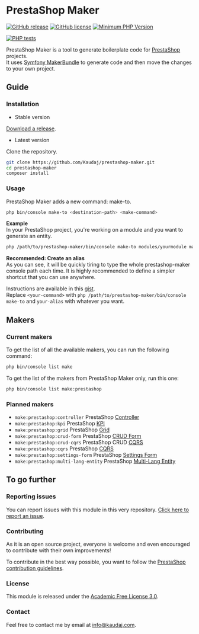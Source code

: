 # PrestaShop Maker

[![GitHub release](https://img.shields.io/github/release/Kaudaj/prestashop-maker.svg)](https://GitHub.com/Kaudaj/prestashop-maker/releases/)
[![GitHub license](https://img.shields.io/github/license/Kaudaj/prestashop-maker)](https://github.com/Kaudaj/prestashop-maker/LICENSE.md)
[![Minimum PHP Version](https://img.shields.io/badge/php-%3E%3D%207.4-8892BF.svg?style=flat-square)](https://php.net/)

[![PHP tests](https://github.com/Kaudaj/prestashop-maker/actions/workflows/php.yml/badge.svg)](https://github.com/Kaudaj/prestashop-maker/actions/workflows/php.yml)

PrestaShop Maker is a tool to generate boilerplate code for [PrestaShop][prestashop] projects.<br>
It uses [Symfony MakerBundle](https://symfony.com/bundles/SymfonyMakerBundle/current/index.html) to generate code and then move the changes to your own project.

## Guide

### Installation

- Stable version

[Download a release](https://github.com/Kaudaj/prestashop-maker/releases/).

- Latest version

Clone the repository.

```bash
git clone https://github.com/Kaudaj/prestashop-maker.git
cd prestashop-maker
composer install
```

### Usage

PrestaShop Maker adds a new command: make-to.

```bash
php bin/console make-to <destination-path> <make-command>
```

**Example**<br>
In your PrestaShop project, you're working on a module and you want to generate an entity.

```bash
php /path/to/prestashop-maker/bin/console make-to modules/yourmodule make:entity
```

**Recommended: Create an alias**<br>
As you can see, it will be quickly tiring to type the whole prestashop-maker console path each time.
It is highly recommended to define a simpler shortcut that you can use anywhere.

Instructions are available in this [gist](https://gist.github.com/Kaudaj/cf416de07a615c000a69da5ea44b1e86).<br>
Replace `<your-command>` with `php /path/to/prestashop-maker/bin/console make-to` and `your-alias` with whatever you want.

## Makers

### Current makers

To get the list of all the available makers, you can run the following command:

```bash
php bin/console list make
```

To get the list of the makers from PrestaShop Maker only, run this one:

```bash
php bin/console list make:prestashop
```

### Planned makers

- `make:prestashop:controller` PrestaShop [Controller](https://devdocs.prestashop.com/1.7/modules/concepts/controllers/)
- `make:prestashop:kpi` PrestaShop [KPI](https://devdocs.prestashop.com/1.7/modules/concepts/controllers/kpi-blocks/)
- `make:prestashop:grid` PrestaShop [Grid](https://devdocs.prestashop.com/1.7/development/components/grid/)
- `make:prestashop:crud-form` PrestaShop [CRUD Form](https://devdocs.prestashop.com/1.7/development/architecture/migration-guide/forms/crud-forms/)
- `make:prestashop:crud-cqrs` PrestaShop CRUD [CQRS](https://devdocs.prestashop.com/1.7/development/architecture/domain/cqrs/)
- `make:prestashop:cqrs` PrestaShop [CQRS](https://devdocs.prestashop.com/1.7/development/architecture/domain/cqrs/)
- `make:prestashop:settings-form` PrestaShop [Settings Form](https://devdocs.prestashop.com/1.7/development/architecture/migration-guide/forms/settings-forms/)
- `make:prestashop:multi-lang-entity` PrestaShop [Multi-Lang Entity](https://devdocs.prestashop.com/1.7/modules/concepts/doctrine/how-to-handle-multi-lang-doctrine-entity/)

## To go further

### Reporting issues

You can report issues with this module in this very repository. [Click here to report an issue](https://github.com/Kaudaj/prestashop-maker/issues/new/choose).

### Contributing

As it is an open source project, everyone is welcome and even encouraged to contribute with their own improvements!

To contribute in the best way possible, you want to follow the [PrestaShop contribution guidelines](https://devdocs.prestashop.com/1.7/contribute/contribution-guidelines/project-modules/).

### License

This module is released under the [Academic Free License 3.0](https://opensource.org/licenses/AFL-3.0).

### Contact

Feel free to contact me by email at [info@kaudaj.com](mailto:info@kaudaj.com).

[prestashop]: https://www.prestashop.com/
